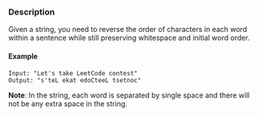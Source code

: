 ### Description

Given a string, you need to reverse the order of characters in each word within a sentence while still preserving whitespace and initial word order.

#### Example

```
Input: "Let's take LeetCode contest"
Output: "s'teL ekat edoCteeL tsetnoc"
```

**Note**: In the string, each word is separated by single space and there will not be any extra space in the string.